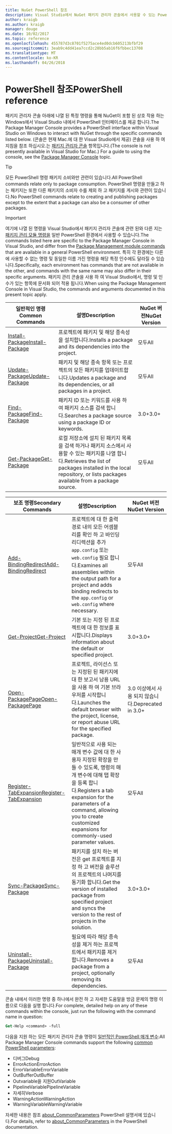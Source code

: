 ```yaml
---
title: NuGet PowerShell 참조
description: Visual Studio에서 NuGet 패키지 관리자 콘솔에서 사용할 수 있는 PowerShell 명령에 대 한 전체 참조 합니다.
author: kraigb
ms.author: kraigb
manager: douge
ms.date: 10/02/2017
ms.topic: reference
ms.openlocfilehash: 455787d3c8701f5275ace4ed0dcb605213bfbf29
ms.sourcegitcommit: 3eab9c4dd41ea7ccd2c28bb5ab16f6fbbec13708
ms.translationtype: MT
ms.contentlocale: ko-KR
ms.lasthandoff: 04/26/2018
---
```

# <a name="powershell-reference"></a><span data-ttu-id="bb415-103">PowerShell 참조</span><span class="sxs-lookup"><span data-stu-id="bb415-103">PowerShell reference</span></span>

<span data-ttu-id="bb415-104">패키지 관리자 콘솔 아래에 나열 된 특정 명령을 통해 NuGet이 포함 된 상호 작용 하는 Windows에서 Visual Studio 내에서 PowerShell 인터페이스를 제공 합니다.</span><span class="sxs-lookup"><span data-stu-id="bb415-104">The Package Manager Console provides a PowerShell interface within Visual Studio on Windows to interact with NuGet through the specific commands listed below.</span></span> <span data-ttu-id="bb415-105">(콘솔은 현재 Mac.에 대 한 Visual Studio에서 제공) 콘솔을 사용 하 여 지침을 참조 하십시오.는 [패키지 관리자 콘솔](../tools/package-manager-console.md) 항목입니다.</span><span class="sxs-lookup"><span data-stu-id="bb415-105">(The console is not presently available in Visual Studio for Mac.) For a guide to using the console, see the [Package Manager Console](../tools/package-manager-console.md) topic.</span></span>

> [!Tip]
> <span data-ttu-id="bb415-106">모든 PowerShell 명령 패키지 소비와만 관련이 있습니다.</span><span class="sxs-lookup"><span data-stu-id="bb415-106">All PowerShell commands relate only to package consumption.</span></span> <span data-ttu-id="bb415-107">PowerShell 명령을 만들고 하는 패키지는 또한 다른 패키지의 소비자 수를 제외 하 고 패키지를 게시와 관련이 있습니다.</span><span class="sxs-lookup"><span data-stu-id="bb415-107">No PowerShell commands relate to creating and publishing packages except to the extent that a package can also be a consumer of other packages.</span></span>

> [!Important]
> <span data-ttu-id="bb415-108">여기에 나열 된 명령을 Visual Studio에서 패키지 관리자 콘솔에 관련 된와 다른 지는 [패키지 관리 모듈 명령을](/powershell/module/packagemanagement/?view=powershell-6) 일반 PowerShell 환경에서 사용할 수 있습니다.</span><span class="sxs-lookup"><span data-stu-id="bb415-108">The commands listed here are specific to the Package Manager Console in Visual Studio, and differ from the [Package Management module commands](/powershell/module/packagemanagement/?view=powershell-6) that are available in a general PowerShell environment.</span></span> <span data-ttu-id="bb415-109">특히 각 환경에는 다른에 사용할 수 없는 명령 및 동일한 이름 가진 명령을 해당 특정 인수에도 달라질 수 있습니다.</span><span class="sxs-lookup"><span data-stu-id="bb415-109">Specifically, each environment has commands that are not available in the other, and commands with the same name may also differ in their specific arguments.</span></span> <span data-ttu-id="bb415-110">패키지 관리 콘솔을 사용 하 여 Visual Studio에서, 명령 및 인수가 있는 항목에 문서화 되어 적용 됩니다.</span><span class="sxs-lookup"><span data-stu-id="bb415-110">When using the Package Management Console in Visual Studio, the commands and arguments documented in this present topic apply.</span></span>

| <span data-ttu-id="bb415-111">일반적인 명령</span><span class="sxs-lookup"><span data-stu-id="bb415-111">Common Commands</span></span> | <span data-ttu-id="bb415-112">설명</span><span class="sxs-lookup"><span data-stu-id="bb415-112">Description</span></span> | <span data-ttu-id="bb415-113">NuGet 버전</span><span class="sxs-lookup"><span data-stu-id="bb415-113">NuGet Version</span></span> |
| --- | --- | --- |
| [<span data-ttu-id="bb415-114">Install-Package</span><span class="sxs-lookup"><span data-stu-id="bb415-114">Install-Package</span></span>](ps-ref-install-package.md) | <span data-ttu-id="bb415-115">프로젝트에 패키지 및 해당 종속성을 설치합니다.</span><span class="sxs-lookup"><span data-stu-id="bb415-115">Installs a package and its dependencies into the project.</span></span> | <span data-ttu-id="bb415-116">모두</span><span class="sxs-lookup"><span data-stu-id="bb415-116">All</span></span> |
| [<span data-ttu-id="bb415-117">Update-Package</span><span class="sxs-lookup"><span data-stu-id="bb415-117">Update-Package</span></span>](ps-ref-update-package.md) | <span data-ttu-id="bb415-118">패키지 및 해당 종속 항목 또는 프로젝트의 모든 패키지를 업데이트합니다.</span><span class="sxs-lookup"><span data-stu-id="bb415-118">Updates a package and its dependencies, or all packages in a project.</span></span> | <span data-ttu-id="bb415-119">모두</span><span class="sxs-lookup"><span data-stu-id="bb415-119">All</span></span> |
| [<span data-ttu-id="bb415-120">Find-Package</span><span class="sxs-lookup"><span data-stu-id="bb415-120">Find-Package</span></span>](ps-ref-find-package.md) | <span data-ttu-id="bb415-121">패키지 ID 또는 키워드를 사용 하 여 패키지 소스를 검색 합니다.</span><span class="sxs-lookup"><span data-stu-id="bb415-121">Searches a package source using a package ID or keywords.</span></span> | <span data-ttu-id="bb415-122">3.0+</span><span class="sxs-lookup"><span data-stu-id="bb415-122">3.0+</span></span> |
| [<span data-ttu-id="bb415-123">Get-Package</span><span class="sxs-lookup"><span data-stu-id="bb415-123">Get-Package</span></span>](ps-ref-get-package.md) | <span data-ttu-id="bb415-124">로컬 저장소에 설치 된 패키지 목록을 검색 하거나 패키지 소스에서 사용할 수 있는 패키지를 나열 합니다.</span><span class="sxs-lookup"><span data-stu-id="bb415-124">Retrieves the list of packages installed in the local repository, or lists packages available from a package source.</span></span> | <span data-ttu-id="bb415-125">모두</span><span class="sxs-lookup"><span data-stu-id="bb415-125">All</span></span> |

| <span data-ttu-id="bb415-126">보조 명령</span><span class="sxs-lookup"><span data-stu-id="bb415-126">Secondary Commands</span></span> | <span data-ttu-id="bb415-127">설명</span><span class="sxs-lookup"><span data-stu-id="bb415-127">Description</span></span> | <span data-ttu-id="bb415-128">NuGet 버전</span><span class="sxs-lookup"><span data-stu-id="bb415-128">NuGet Version</span></span> |
| --- | --- | --- |
| [<span data-ttu-id="bb415-129">Add-BindingRedirect</span><span class="sxs-lookup"><span data-stu-id="bb415-129">Add-BindingRedirect</span></span>](ps-ref-add-bindingredirect.md) | <span data-ttu-id="bb415-130">프로젝트에 대 한 출력 경로 내의 모든 어셈블리를 확인 하 고 바인딩 리디렉션을 추가 `app.config` 또는 `web.config` 필요 합니다.</span><span class="sxs-lookup"><span data-stu-id="bb415-130">Examines all assemblies within the output path for a project and adds binding redirects to the `app.config` or `web.config` where necessary.</span></span> | <span data-ttu-id="bb415-131">모두</span><span class="sxs-lookup"><span data-stu-id="bb415-131">All</span></span> |
| [<span data-ttu-id="bb415-132">Get-Project</span><span class="sxs-lookup"><span data-stu-id="bb415-132">Get-Project</span></span>](ps-ref-get-project.md) | <span data-ttu-id="bb415-133">기본 또는 지정 된 프로젝트에 대 한 정보를 표시합니다.</span><span class="sxs-lookup"><span data-stu-id="bb415-133">Displays information about the default or specified project.</span></span> | <span data-ttu-id="bb415-134">3.0+</span><span class="sxs-lookup"><span data-stu-id="bb415-134">3.0+</span></span> |
| [<span data-ttu-id="bb415-135">Open-PackagePage</span><span class="sxs-lookup"><span data-stu-id="bb415-135">Open-PackagePage</span></span>](ps-ref-open-packagepage.md) | <span data-ttu-id="bb415-136">프로젝트, 라이선스 또는 지정된 된 패키지에 대 한 보고서 남용 URL을 사용 하 여 기본 브라우저를 시작합니다.</span><span class="sxs-lookup"><span data-stu-id="bb415-136">Launches the default browser with the project, license, or report abuse URL for the specified package.</span></span> | <span data-ttu-id="bb415-137">3.0 이상에서 사용 되지 않습니다.</span><span class="sxs-lookup"><span data-stu-id="bb415-137">Deprecated in 3.0+</span></span> |
| [<span data-ttu-id="bb415-138">Register-TabExpansion</span><span class="sxs-lookup"><span data-stu-id="bb415-138">Register-TabExpansion</span></span>](ps-ref-register-tabexpansion.md) | <span data-ttu-id="bb415-139">일반적으로 사용 되는 매개 변수 값에 대 한 사용자 지정된 확장을 만들 수 있도록, 명령의 매개 변수에 대해 탭 확장을 등록 합니다.</span><span class="sxs-lookup"><span data-stu-id="bb415-139">Registers a tab expansion for the parameters of a command, allowing you to create customized expansions for commonly-used parameter values.</span></span> | <span data-ttu-id="bb415-140">모두</span><span class="sxs-lookup"><span data-stu-id="bb415-140">All</span></span> |
| [<span data-ttu-id="bb415-141">Sync-Package</span><span class="sxs-lookup"><span data-stu-id="bb415-141">Sync-Package</span></span>](ps-ref-sync-package.md) | <span data-ttu-id="bb415-142">패키지를 설치 하는 버전은 get 프로젝트를 지정 하 고 버전을 솔루션의 프로젝트의 나머지를 동기화 합니다.</span><span class="sxs-lookup"><span data-stu-id="bb415-142">Get the version of installed package from specified project and syncs the version to the rest of projects in the solution.</span></span> | <span data-ttu-id="bb415-143">3.0+</span><span class="sxs-lookup"><span data-stu-id="bb415-143">3.0+</span></span> |
| [<span data-ttu-id="bb415-144">Uninstall-Package</span><span class="sxs-lookup"><span data-stu-id="bb415-144">Uninstall-Package</span></span>](ps-ref-uninstall-package.md) | <span data-ttu-id="bb415-145">필요에 따라 해당 종속성을 제거 하는 프로젝트에서 패키지를 제거 합니다.</span><span class="sxs-lookup"><span data-stu-id="bb415-145">Removes a package from a project, optionally removing its dependencies.</span></span> | <span data-ttu-id="bb415-146">모두</span><span class="sxs-lookup"><span data-stu-id="bb415-146">All</span></span> |

<span data-ttu-id="bb415-147">콘솔 내에서 이러한 명령 중 하나에서 완전 하 고 자세한 도움말을 방금 문제의 명령 이름으로 다음을 실행 합니다.</span><span class="sxs-lookup"><span data-stu-id="bb415-147">For complete, detailed help on any of these commands within the console, just run the following with the command name in question:</span></span>

```ps
Get-Help <command> -full
```

<span data-ttu-id="bb415-148">다음을 지원 하는 모든 패키지 관리자 콘솔 명령이 [일반적인 PowerShell 매개 변수](http://go.microsoft.com/fwlink/?LinkID=113216):</span><span class="sxs-lookup"><span data-stu-id="bb415-148">All Package Manager Console commands support the following [common PowerShell parameters](http://go.microsoft.com/fwlink/?LinkID=113216):</span></span>

- <span data-ttu-id="bb415-149">디버그</span><span class="sxs-lookup"><span data-stu-id="bb415-149">Debug</span></span>
- <span data-ttu-id="bb415-150">ErrorAction</span><span class="sxs-lookup"><span data-stu-id="bb415-150">ErrorAction</span></span>
- <span data-ttu-id="bb415-151">ErrorVariable</span><span class="sxs-lookup"><span data-stu-id="bb415-151">ErrorVariable</span></span>
- <span data-ttu-id="bb415-152">OutBuffer</span><span class="sxs-lookup"><span data-stu-id="bb415-152">OutBuffer</span></span>
- <span data-ttu-id="bb415-153">Outvariable을 지원</span><span class="sxs-lookup"><span data-stu-id="bb415-153">OutVariable</span></span>
- <span data-ttu-id="bb415-154">PipelineVariable</span><span class="sxs-lookup"><span data-stu-id="bb415-154">PipelineVariable</span></span>
- <span data-ttu-id="bb415-155">자세히</span><span class="sxs-lookup"><span data-stu-id="bb415-155">Verbose</span></span>
- <span data-ttu-id="bb415-156">WarningAction</span><span class="sxs-lookup"><span data-stu-id="bb415-156">WarningAction</span></span>
- <span data-ttu-id="bb415-157">WarningVariable</span><span class="sxs-lookup"><span data-stu-id="bb415-157">WarningVariable</span></span>

<span data-ttu-id="bb415-158">자세한 내용은 참조 [about_CommonParameters](http://go.microsoft.com/fwlink/?LinkID=113216) PowerShell 설명서에 있습니다.</span><span class="sxs-lookup"><span data-stu-id="bb415-158">For details, refer to [about_CommonParameters](http://go.microsoft.com/fwlink/?LinkID=113216) in the PowerShell documentation.</span></span>
